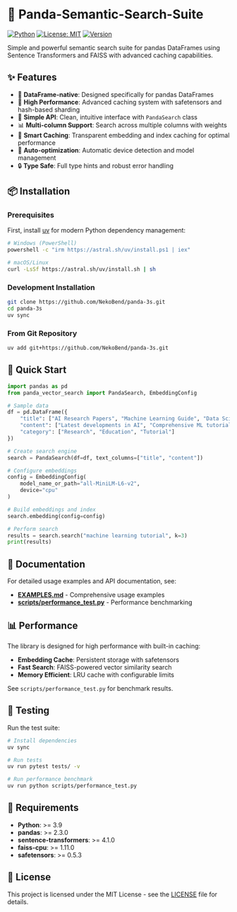 # 🐼 Panda-Semantic-Search-Suite

[![Python](https://img.shields.io/badge/python-3.9+-blue.svg)](https://www.python.org/downloads/)
[![License: MIT](https://img.shields.io/badge/License-MIT-yellow.svg)](https://opensource.org/licenses/MIT)
[![Version](https://img.shields.io/badge/version-1.0.0-green.svg)](https://github.com/NekoBend/panda-3s)

Simple and powerful semantic search suite for pandas DataFrames using Sentence Transformers and FAISS with advanced caching capabilities.

## ✨ Features

- 🎯 **DataFrame-native**: Designed specifically for pandas DataFrames
- 🚀 **High Performance**: Advanced caching system with safetensors and hash-based sharding
- 🔧 **Simple API**: Clean, intuitive interface with `PandaSearch` class
- 📊 **Multi-column Support**: Search across multiple columns with weights
- 💾 **Smart Caching**: Transparent embedding and index caching for optimal performance
- 🤖 **Auto-optimization**: Automatic device detection and model management
- 🔒 **Type Safe**: Full type hints and robust error handling

## 📦 Installation

### Prerequisites

First, install [uv](https://docs.astral.sh/uv/) for modern Python dependency management:

```bash
# Windows (PowerShell)
powershell -c "irm https://astral.sh/uv/install.ps1 | iex"

# macOS/Linux
curl -LsSf https://astral.sh/uv/install.sh | sh
```

### Development Installation

```bash
git clone https://github.com/NekoBend/panda-3s.git
cd panda-3s
uv sync
```

### From Git Repository

```bash
uv add git+https://github.com/NekoBend/panda-3s.git
```

## 🚀 Quick Start

```python
import pandas as pd
from panda_vector_search import PandaSearch, EmbeddingConfig

# Sample data
df = pd.DataFrame({
    "title": ["AI Research Papers", "Machine Learning Guide", "Data Science Basics"],
    "content": ["Latest developments in AI", "Comprehensive ML tutorial", "Introduction to data analysis"],
    "category": ["Research", "Education", "Tutorial"]
})

# Create search engine
search = PandaSearch(df=df, text_columns=["title", "content"])

# Configure embeddings
config = EmbeddingConfig(
    model_name_or_path="all-MiniLM-L6-v2",
    device="cpu"
)

# Build embeddings and index
search.embedding(config=config)

# Perform search
results = search.search("machine learning tutorial", k=3)
print(results)
```

## 📖 Documentation

For detailed usage examples and API documentation, see:

- **[EXAMPLES.md](./EXAMPLES.md)** - Comprehensive usage examples
- **[scripts/performance_test.py](./scripts/performance_test.py)** - Performance benchmarking

## 📊 Performance

The library is designed for high performance with built-in caching:

- **Embedding Cache**: Persistent storage with safetensors
- **Fast Search**: FAISS-powered vector similarity search
- **Memory Efficient**: LRU cache with configurable limits

See `scripts/performance_test.py` for benchmark results.

## 🧪 Testing

Run the test suite:

```bash
# Install dependencies
uv sync

# Run tests
uv run pytest tests/ -v

# Run performance benchmark
uv run python scripts/performance_test.py
```

## 🔧 Requirements

- **Python**: >= 3.9
- **pandas**: >= 2.3.0
- **sentence-transformers**: >= 4.1.0
- **faiss-cpu**: >= 1.11.0
- **safetensors**: >= 0.5.3

## 📄 License

This project is licensed under the MIT License - see the [LICENSE](LICENSE) file for details.